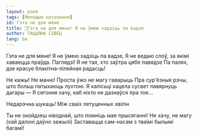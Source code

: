 ```yaml
---
layout: poem
tags: [Мелодыя натхнення]
id: Гэта не для мяне
title: 🚧Гэта не для мяне! Я не ўмею хадзіць па вадзе
author: ТАЦЦЯНА СІВЕЦ
lang: be
---
```



 
Гэта не для мяне! Я не ўмею хадзіць па вадзе, Я не ведаю слоў, за якімі хаваецца праўда. Паглядзі! Я не тая, хто заўтра цябе павядзе Па палях, дзе красуе блакітна-лілейная радасць!

He кажы! He маню! Проста ўжо не магу гаварыць Пра сур'ёзныя рэчы, што больш патыхаюць лухтою. Я калісьці хацела сусвет павярнуць дагары — Я сягоння хачу, каб ніхто не дазнаўся пра тое...

Недарэчна шукаць! Між сваіх летуценных хвілін

Ты не знойдзеш ніводнай, што помніць мае прысяганні! He хачу, не магу (хай далоні даўно зажылі) Заставацца сам-насам з тваімі былымі багамі!
